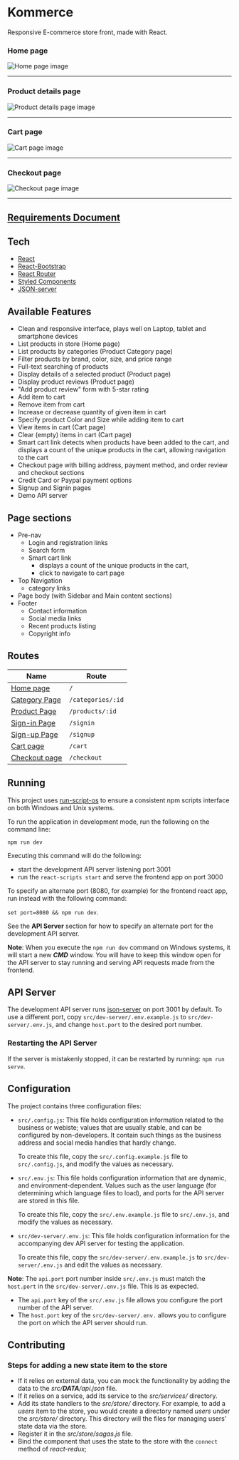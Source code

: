 # Kommerce

Responsive E-commerce store front, made with React.

### Home page
![Home page image](https://imgur.com/sicPgIC.png)

---

### Product details page
![Product details page image](https://imgur.com/mRiLzLK.png)

---

### Cart page
![Cart page image](https://imgur.com/NR88aHi.png)

---

### Checkout page
![Checkout page image](https://imgur.com/gz1oj2N.png)

---

## [Requirements Document](./requirements.md)

## Tech
- [React](https://www.npmjs.com/package/create-react-app)
- [React-Bootstrap](https://www.npmjs.com/package/react-bootstrap)
- [React Router](https://www.npmjs.com/package/react-router-dom)
- [Styled Components](https://www.npmjs.com/package/styled-components)
- [JSON-server](https://www.npmjs.com/package/json-server)

## Available Features
- Clean and responsive interface, plays well on Laptop, tablet and smartphone devices
- List products in store (Home page)
- List products by categories (Product Category page)
- Filter products by brand, color, size, and price range
- Full-text searching of products 
- Display details of a selected product (Product page)
- Display product reviews (Product page)
- "Add product review" form with 5-star rating
- Add item to cart
- Remove item from cart
- Increase or decrease quantity of given item in cart
- Specify product Color and Size while adding item to cart
- View items in cart (Cart page)
- Clear (empty) items in cart (Cart page)
- Smart cart link detects when products have been added to the cart,
  and displays a count of the unique products in the cart, allowing navigation to the cart
- Checkout page with billing address, payment method, and order review and checkout sections
- Credit Card or Paypal payment options
- Signup and Signin pages
- Demo API server

## Page sections
- Pre-nav
    - Login and registration links
    - Search form
    - Smart cart link
        - displays a count of the unique products in the cart,
        - click to navigate to cart page
- Top Navigation
    - category links
- Page body (with Sidebar and Main content sections)
- Footer
    - Contact information
    - Social media links
    - Recent products listing
    - Copyright info

## Routes
| **Name**                                        |  **Route**        |
|-------------------------------------------------|-------------------|
| [Home page](./src/pages/Home/index.js)          | `/`               |
| [Category Page](./src/pages/Category/index.js)  | `/categories/:id` |
| [Product Page](./src/pages/Product/index.js)    | `/products/:id`   |
| [Sign-in Page](./src/pages/Login/index.js)      | `/signin`         |
| [Sign-up Page](./src/pages/Register/index.js)   | `/signup`         |
| [Cart page](./src/pages/Cart/index.js)          | `/cart`           |
| [Checkout page](./src/pages/Checkout/index.js)  | `/checkout`       |

## Running
This project uses [run-script-os](https://www.npmjs.com/package/run-script-os)
to ensure a consistent npm scripts interface on both Windows and Unix systems.

To run the application in development mode, run the following on the command line:

`npm run dev`

Executing this command will do the following:

- start the development API server listening port 3001
- run the `react-scripts start` and serve the frontend app on port 3000

To specify an alternate port (8080, for example) for the frontend react app,
run instead with the following command:

`set port=8080 && npm run dev`.

 See the **API Server** section for how to specify an alternate port for the development API server.

 **Note**: When you execute the `npm run dev` command on Windows systems, it will start a new ***CMD*** window.
 You will have to keep this window open for the API server to stay running and serving API requests made from the frontend.

## API Server
The development API server runs [json-server](https://www.npmjs.com/package/json-server) on port 3001 by default.
To use a different port, copy `src/dev-server/.env.example.js` to `src/dev-server/.env.js`, and change `host.port` to the desired port number.

### Restarting the API Server
If the server is mistakenly stopped, it can be restarted by running: `npm run serve`.


## Configuration
The project contains three configuration files:

- `src/.config.js`: This file holds configuration information related to the business or webiste;
  values that are usually stable, and can be configured by non-developers.
  It contain such things as the business address and social media handles that hardly change.

  To create this file, copy the `src/.config.example.js` file to `src/.config.js`, and modify the values as necessary.
- `src/.env.js`: This file holds configuration information that are dynamic, and environment-dependent.
  Values such as the user language (for determining which language files to load),
  and ports for the API server are stored in this file.

  To create this file, copy the `src/.env.example.js` file to `src/.env.js`, and modify the values as necessary.
- `src/dev-server/.env.js`: This file holds configuration information for the accompanying dev API server  for testing the application.

  To create this file, copy the `src/dev-server/.env.example.js` to `src/dev-server/.env.js` and edit the values as necessary.

**Note**: The `api.port` port number inside `src/.env.js` must match the `host.port` in the `src/dev-server/.env.js` file.
This is as expected.

- The `api.port` key of the `src/.env.js` file allows you configure the port number of the API server.
- The `host.port` key of the `src/dev-server/.env.` allows you to configure the port on which the API server should run.

## Contributing
### Steps for adding a new state item to the store

- If it relies on external data, you can mock the functionality by adding the data to the *src/__DATA__/api.json* file.
- If it relies on a service, add its service to the *src/services/* directory.
- Add its state handlers to the *src/store/* directory.
  For example, to add a *users* item to the store,
  you would create a directory named *users* under the *src/store/* directory.
  This directory will the files for managing users' state data via the store.
- Register it in the *src/store/sagas.js* file.
- Bind the component that uses the state to the store with the `connect` method
  of *react-redux*;
